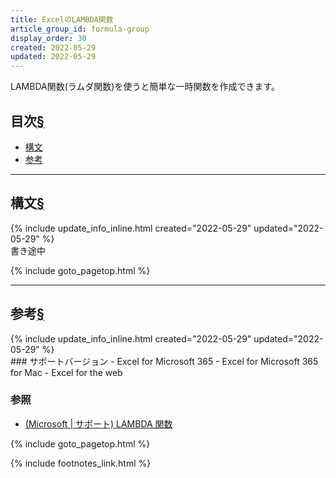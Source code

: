 ```yaml
---
title: ExcelのLAMBDA関数
article_group_id: formula-group
display_order: 30
created: 2022-05-29
updated: 2022-05-29
---
```

LAMBDA関数(ラムダ関数)を使うと簡単な一時関数を作成できます。

## <a name="index">目次</a><a class="heading-anchor-permalink" href="#目次">§</a>

<ul id="index_ul">
<li><a href="#構文">構文</a></li>
<li><a href="#参考">参考</a></li>
</ul>

* * *
## <a name="構文">構文</a><a class="heading-anchor-permalink" href="#構文">§</a>
<div class="chapter-updated">{% include update_info_inline.html created="2022-05-29" updated="2022-05-29" %}</div>
書き途中

{% include goto_pagetop.html %}

* * *
## <a name="参考">参考</a><a class="heading-anchor-permalink" href="#参考">§</a>
<div class="chapter-updated">{% include update_info_inline.html created="2022-05-29" updated="2022-05-29" %}</div>
### サポートバージョン
- Excel for Microsoft 365
- Excel for Microsoft 365 for Mac
- Excel for the web

### 参照
- [(Microsoft \| サポート) LAMBDA 関数](https://support.microsoft.com/ja-jp/office/lambda-%E9%96%A2%E6%95%B0-bd212d27-1cd1-4321-a34a-ccbf254b8b67)

{% include goto_pagetop.html %}

{% include footnotes_link.html %}
